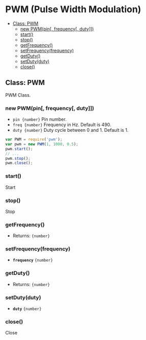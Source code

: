 PWM (Pulse Width Modulation)
============================

* [Class: PWM]()
  * [new PWM(pin[, frequency[, duty]])]()
  * [start()]()
  * [stop()]()
  * [getFrequency()]()
  * [setFrequency(frequency)]()
  * [getDuty()]()
  * [setDuty(duty)]()
  * [close()]()

## Class: PWM

PWM Class.

### new PWM(pin[, frequency[, duty]])

* `pin {number}` Pin number.
* `freq {number}` Frequency in Hz. Default is 490.
* `duty {number}` Duty cycle between 0 and 1. Default is 1.

```js
var PWM = require('pwm');
var pwm = new PWM(1, 1000, 0.5);
pwm.start();
// ...
pwm.stop();
pwm.close();
```

### start()

Start


### stop()

Stop


### getFrequency()

* Returns: `{number}`


### setFrequency(frequency)

* __`frequency`__ `{number}`


### getDuty()

* Returns: `{number}`


### setDuty(duty)

* __`duty`__ `{number}`


### close()

Close
